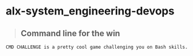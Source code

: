 #  alx-system_engineering-devops

> ## Command line for the win
```
CMD CHALLENGE is a pretty cool game challenging you on Bash skills. 
```
